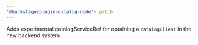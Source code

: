 ```yaml
---
'@backstage/plugin-catalog-node': patch
---
```


Adds experimental catalogServiceRef for optaining a `catalogClient` in the new backend system
